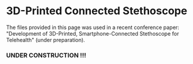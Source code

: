 # 3D-Printed Connected Stethoscope

The files provided in this page was used in a recent conference paper: "Development of 3D-Printed, Smartphone-Connected Stethoscope for Telehealth" (under preparation).

### UNDER CONSTRUCTION !!!
